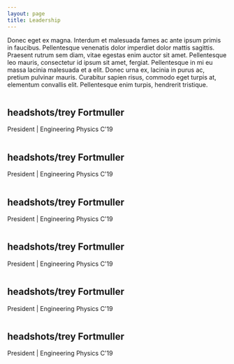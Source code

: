 ```yaml
---
layout: page
title: Leadership
---
```


Donec eget ex magna. Interdum et malesuada fames ac ante ipsum primis in faucibus. Pellentesque venenatis dolor imperdiet dolor mattis sagittis. Praesent rutrum sem diam, vitae egestas enim auctor sit amet. Pellentesque leo mauris, consectetur id ipsum sit amet, fergiat. Pellentesque in mi eu massa lacinia malesuada et a elit. Donec urna ex, lacinia in purus ac, pretium pulvinar mauris. Curabitur sapien risus, commodo eget turpis at, elementum convallis elit. Pellentesque enim turpis, hendrerit tristique.

<div class="box alt">
	<div class="row uniform">
		<div class="4u">
			<span class="image fit"><img src="images/headshots/trey.jpg" alt="" /></span>
			<h2>headshots/trey Fortmuller</h2>
			<p>President | Engineering Physics C'19</p>
		</div>
		<div class="4u">
			<span class="image fit"><img src="images/headshots/trey.jpg" alt="" /></span>
			<h2>headshots/trey Fortmuller</h2>
			<p>President | Engineering Physics C'19</p>
		</div>
		<div class="4u">
			<span class="image fit"><img src="images/headshots/trey.jpg" alt="" /></span>
			<h2>headshots/trey Fortmuller</h2>
			<p>President | Engineering Physics C'19</p>
		</div>
		<div class="4u">
			<span class="image fit"><img src="images/headshots/trey.jpg" alt="" /></span>
			<h2>headshots/trey Fortmuller</h2>
			<p>President | Engineering Physics C'19</p>
		</div>
		<div class="4u">
			<span class="image fit"><img src="images/headshots/trey.jpg" alt="" /></span>
			<h2>headshots/trey Fortmuller</h2>
			<p>President | Engineering Physics C'19</p>
		</div>
		<div class="4u">
			<span class="image fit"><img src="images/headshots/trey.jpg" alt="" /></span>
			<h2>headshots/trey Fortmuller</h2>
			<p>President | Engineering Physics C'19</p>
		</div>
	</div>
</div>

